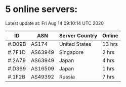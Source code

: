 # 5 online servers:

Latest update at: Fri Aug 14 09:10:14 UTC 2020

| ID | ASN | Server Country | Online |
| -- | --- | -------------- | ------ |
| #.D09B | AS174 | United States | 13 hrs |
| #.7F1D | AS63949 | Singapore | 2 hrs |
| #.2A79 | AS63949 | Japan | 4 hrs |
| #.D369 | AS16509 | Japan | 1 hrs |
| #.1F2B | AS49392 | Russia | 7 hrs |

